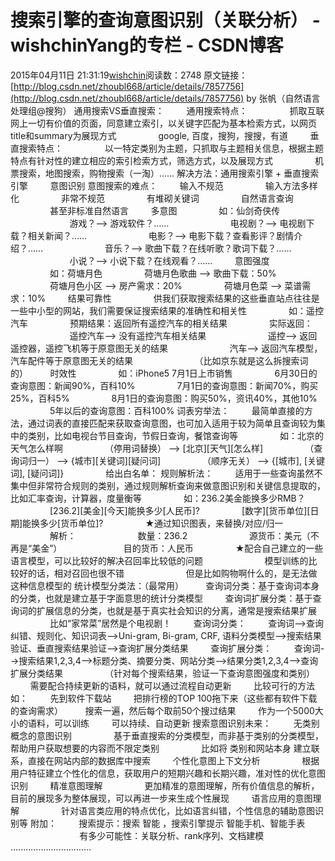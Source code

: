 # 搜索引擎的查询意图识别（关联分析） - wishchinYang的专栏 - CSDN博客
2015年04月11日 21:31:19[wishchin](https://me.csdn.net/wishchin)阅读数：2748
原文链接：[http://blog.csdn.net/zhoubl668/article/details/7857756](http://blog.csdn.net/zhoubl668/article/details/7857756)
by 张帆（自然语言处理组@搜狗）
通用搜索VS垂直搜索：
        通用搜索特点：
                抓取互联网上一切有价值的页面，同意建立索引，以关键字匹配为基本检索方式，以网页title和summary为展现方式
                google, 百度，搜狗，搜搜，有道
        垂直搜索特点：
                以一特定类别为主题，只抓取与主题相关信息，根据主题特点有针对性的建立相应的索引检索方式，筛选方式，以及展现方式
                机票搜索，地图搜索，购物搜索（一淘）……
解决方法：通用搜索引擎 + 垂直搜索引擎
        意图识别
意图搜索的难点：
        输入不规范
                输入方法多样化
                非常不规范
                有堆砌关键词
                自然语言查询
                甚至非标准自然语言
        多意图
                如：仙剑奇侠传
                        游戏？--> 游戏软件？……
                        电视剧？--> 电视剧下载？相关新闻？……
                        电影？--> 电影下载？查看影评？剧情介绍？……
                        音乐？--> 歌曲下载？在线听歌？歌词下载？……
                        小说？--> 小说下载？在线观看？……
        意图强度
                如：荷塘月色
                荷塘月色歌曲 --> 歌曲下载：50%
                荷塘月色小区 --> 房产需求：20%
                荷塘月色菜 --> 菜谱需求：10% 
        结果可靠性
                供我们获取搜索结果的这些垂直站点往往是一些中小型的网站，我们需要保证搜索结果的准确性和相关性
                如：遥控汽车
                预期结果：返回所有遥控汽车的相关结果
                实际返回：
                        遥控汽车--> 没有遥控汽车相关结果
                        遥控--> 返回遥控器，遥控飞机等于原意图无关的结果
                        汽车--> 返回汽车模型，汽车配件等于原意图无关的结果
                        （比如京东就是这么拆搜索词的）
        时效性
                如：iPhone5 7月1日上市销售
                6月30日的查询意图：新闻90%，百科10%
                7月1日的查询意图：新闻70%，购买25%，百科5%
                8月1日的查询意图：购买50%，资讯40%，其他10%
                5年以后的查询意图：百科100%
词表穷举法：
        最简单直接的方法，通过词表的直接匹配来获取查询意图，也可加入适用于较为简单且查询较为集中的类别，比如电视台节目查询，节假日查询，餐馆查询等
                如：北京的天气怎么样啊
                （停用词替换） --> [北京][天气][怎么样]
                （查询词归一） --> {城市][关键词][疑问词]
                （顺序无关） --> {[城市], [关键词], [疑问词]}
                给出白名单：
规则解析法：
        适用于一些查询虽然不集中但非常符合规则的类别，通过规则解析查询来做意图识别和关键信息提取的，比如汇率查询，计算器，度量衡等
                如：236.2美金能换多少RMB？
                [236.2][美金][今天]能换多少[人民币]?
                [数字][货币单位][日期]能换多少[货币单位]?
                ★通过知识图表，来替换/对应/归一
                解析：
                        数量：236.2
                        源货币：美元（不再是“美金”）
                        目的货币：人民币
                ★配合自己建立的一些语言模型，可以比较好的解决召回率比较低的问题
                        模型训练的比较好的话，相对召回也很不错
                        但是比如购物啊什么的，是无法做这种信息模型的
统计模型分类法：（最常用）
        查询词分类：基于查询词本身的分类，也就是建立基于字面意思的统计分类模型 
        查询词扩展分类：基于查询词的扩展信息的分类，也就是基于真实社会知识的分离，通常是搜索结果扩展
                比如“家常菜”居然是个电视剧！
        查询词分类：
        查询词-->查询纠错、规则化、知识词表-->Uni-gram, Bi-gram, CRF, 语料分类模型-->搜索结果验证、垂直搜索结果验证-->查询扩展分类结果
        查询扩展分类：
        查询词-->搜索结果1,2,3,4-->标题分类、摘要分类、网站分类-->结果分类1,2,3,4-->查询扩展分类结果
                （针对每个搜索结果，验证一下查询意图强度和类别）
        需要配合持续更新的语料，就可以通过流程自动更新
        比较可行的方法如：
        先到软件下载站
        把排行榜的TOP 100拖下来（这些都有软件下载的查询需求）
        搜索一遍，然后每个取前50个搜过结果
        作为一个5000大小的语料，可以训练
        可以持续、自动更新
搜索意图识别未来：
        无类别概念的意图识别
                基于垂直搜索的分类模型，而非基于类别的分类模型，帮助用户获取想要的内容而不限定类别
                比如将 类别和网站本身 建立联系，直接在网站内部的数据库中搜索
        个性化意图上下文分析
                根据用户特征建立个性化的信息，获取用户的短期兴趣和长期兴趣，准对性的优化意图识别
        精准意图理解
                更加精准的意图理解，所有价值信息的解析，目前的展现多为整体展现，可以再进一步来生成个性展现
        语言应用的意图理解
                针对语言类应用的特点优化，比如语言纠错，个性信息的辅助意图识别等
附加：
        搜索提示：搜索 智能 ，搜索引擎提示 智能手机、智能手表
                            有多少可能性：关联分析、rank序列、文档建模
        ................................
